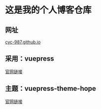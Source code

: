 # 这是我的个人博客仓库

## 网址

[cyc-987.github.io](https://cyc-987.github.io)

## 采用：vuepress

[官网链接](https://vuepress.vuejs.org/zh/)

## 主题：vuepress-theme-hope

[官网链接](https://vuepress-theme-hope.github.io/v2/zh/)